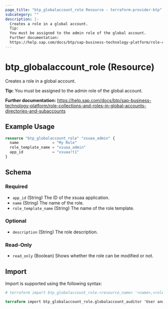 ```yaml
---
page_title: "btp_globalaccount_role Resource - terraform-provider-btp"
subcategory: ""
description: |-
  Creates a role in a global account.
  Tip:
  You must be assigned to the admin role of the global account.
  Further documentation:
  https://help.sap.com/docs/btp/sap-business-technology-platform/role-collections-and-roles-in-global-accounts-directories-and-subaccounts
---
```


# btp_globalaccount_role (Resource)

Creates a role in a global account.

__Tip:__
You must be assigned to the admin role of the global account.

__Further documentation:__
<https://help.sap.com/docs/btp/sap-business-technology-platform/role-collections-and-roles-in-global-accounts-directories-and-subaccounts>

## Example Usage

```terraform
resource "btp_globalaccount_role" "xsuaa_admin" {
  name               = "My Role"
  role_template_name = "xsuaa_admin"
  app_id             = "xsuaa!t1"
}
```

<!-- schema generated by tfplugindocs -->
## Schema

### Required

- `app_id` (String) The ID of the xsuaa application.
- `name` (String) The name of the role.
- `role_template_name` (String) The name of the role template.

### Optional

- `description` (String) The role description.

### Read-Only

- `read_only` (Boolean) Shows whether the role can be modified or not.

## Import

Import is supported using the following syntax:

```terraform
# terraform import btp_globalaccount_role.<resource_name> '<name>,<role_template_name>,<app_id>'

terraform import btp_globalaccount_role.globalaccount_auditor 'User and Role Auditor,xsuaa_auditor,xsuaa!t2'
```
